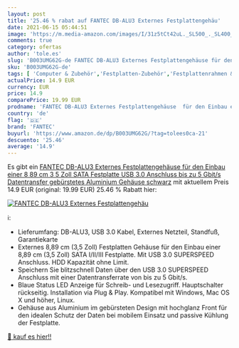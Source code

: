 ```yaml
---
layout: post
title: '25.46 % rabat auf FANTEC DB-ALU3 Externes Festplattengehäu'
date: 2021-06-15 05:44:51
image: 'https://m.media-amazon.com/images/I/31z5tCt42uL._SL500_._SL400_.jpg'
comments: true
category: ofertas
author: 'tole.es'
slug: 'B003UMG62G-de FANTEC DB-ALU3 Externes Festplattengehäuse für den Einbau...'
sku: 'B003UMG62G-de'
tags: [ 'Computer & Zubehör','Festplatten-Zubehör','Festplattenrahmen & -gehäuse','Zubehör','fantec', ]
actualPrice: 14.9 EUR
currency: EUR
price: 14.9
comparePrice: 19.99 EUR
prodname: 'FANTEC DB-ALU3 Externes Festplattengehäuse  für den Einbau einer 8 89 cm  3 5 Zoll  SATA Festplatte  USB 3.0 Anschluss  bis zu 5 Gbit/s Datentransfer  gebürstetes Aluminium Gehäuse  schwarz'
country: 'de'
flag: '🇩🇪'
brand: 'FANTEC'
buyurl: 'https://www.amazon.de/dp/B003UMG62G/?tag=tolees0ca-21'
descuento: '25.46'
average: '14.9'
---
```


Es gibt ein [FANTEC DB-ALU3 Externes Festplattengehäuse  für den Einbau einer 8 89 cm  3 5 Zoll  SATA Festplatte  USB 3.0 Anschluss  bis zu 5 Gbit/s Datentransfer  gebürstetes Aluminium Gehäuse  schwarz](https://www.amazon.de/dp/B003UMG62G/?tag=tolees0ca-21) mit aktuellem Preis 14.9 EUR (original: 19.99 EUR) 25.46 % Rabatt hier:

[![FANTEC DB-ALU3 Externes Festplattengehäu](https://m.media-amazon.com/images/I/31z5tCt42uL._SL500_._SL400_.jpg)](https://www.amazon.de/dp/B003UMG62G/?tag=tolees0ca-21)

ℹ️:

- Lieferumfang: DB-ALU3, USB 3.0 Kabel, Externes Netzteil, Standfuß, Garantiekarte
- Externes 8,89 cm (3,5 Zoll) Festplatten Gehäuse für den Einbau einer 8,89 cm (3,5 Zoll) SATA I/II/III Festplatte. Mit USB 3.0 SUPERSPEED Anschluss. HDD Kapazität ohne Limit.
- Speichern Sie blitzschnell Daten über den USB 3.0 SUPERSPEED Anschluss mit einer Datentransferrate von bis zu 5 Gbit/s.
- Blaue Status LED Anzeige für Schreib- und Lesezugriff. Hauptschalter rückseitig. Installation via Plug & Play. Kompatibel mit Windows, Mac OS X und höher, Linux.
- Gehäuse aus Aluminium im gebürsteten Design mit hochglanz Front für den idealen Schutz der Daten bei mobilem Einsatz und passive Kühlung der Festplatte.

[🛒 kauf es hier!!](https://www.amazon.de/dp/B003UMG62G/?tag=tolees0ca-21)
